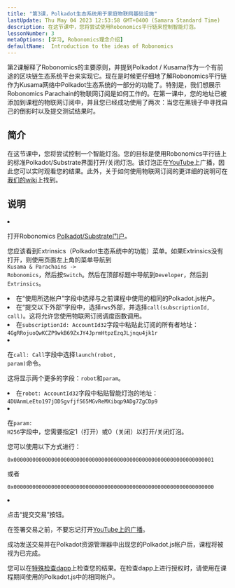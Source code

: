 ```yaml
---
title: "第3课，Polkadot生态系统用于家庭物联网基础设施"
lastUpdate: Thu May 04 2023 12:53:58 GMT+0400 (Samara Standard Time)
description: 在这节课中，您将尝试使用Robonomics平行链来控制智能灯泡。
lessonNumber: 3
metaOptions: [学习, Robonomics理念介绍]
defaultName:  Introduction to the ideas of Robonomics
---
```


第2课解释了Robonomics的主要原则，并提到Polkadot / Kusama作为一个有前途的区块链生态系统平台来实现它。现在是时候更仔细地了解Robonomics平行链作为Kusama网络中Polkadot生态系统的一部分的功能了。特别是，我们想展示Robonomics Parachain的物联网订阅是如何工作的。在第一课中，您的地址已被添加到课程的物联网订阅中，并且您已经成功使用了两次：当您在黑镜子中寻找自己的倒影时以及提交测试结果时。

## 简介

在这节课中，您将尝试控制一个智能灯泡。您的目标是使用Robonomics平行链上的标准Polkadot/Substrate界面打开/关闭灯泡。该灯泡正在[YouTube](https://www.youtube.com/channel/UCkemsNJWaCmvF1Oi50C-hAg/live)上广播，因此您可以实时观看您的结果。此外，关于如何使用物联网订阅的更详细的说明可在[我们的wiki](https://wiki.robonomics.netw或k/docs/subscription-launch/)上找到。


## 说明

<List type="numbers">

<li>

打开Robonomics [Polkadot/Substrate门户](https://polkadot.js.或g/apps/?rpc=wss%3A%2F%2Fkusama.rpc.robonomics.netw或k%2F#/extrinsics)。

您应该看到Extrinsics（Polkadot生态系统中的功能）菜单。如果Extrinsics没有打开，则使用页面左上角的菜单导航到<code> Kusama & Parachains -> Robonomics</code>，然后按<code>Switch</code>。然后在顶部标题中导航到<code>Developer</code>，然后到<code>Extrinsics</code>。

</li>

<li>
在“使用所选帐户”字段中选择与之前课程中使用的相同的Polkadot.js帐户。
</li>

<li>
在“提交以下外部”字段中，选择<code>rws</code>外部，并选择<code>call(subscriptionId, call)</code>。这将允许您使用物联网订阅调度函数调用。
</li>

<li>
在<code>subscriptionId: AccountId32</code>字段中粘贴此订阅的所有者地址：<code>4GgRRojuoQwKCZP9wkB69ZxJY4JprmHtpzEzqJLjnqu4jk1r</code>
</li>

<li>

在<code>call: Call</code>字段中选择<code>launch(robot, param)</code>命令。

这将显示两个更多的字段：<code>robot</code>和<code>param</code>。

</li>

<li>
在<code>robot: AccountId32</code>字段中粘贴智能灯泡的地址：<code>4DUAnmLeEto197jDDSgvfjfS65MGvReMXibqp9ADg7ZgCDp9</code>
</li>

<li>

在<code>param: H256</code>字段中，您需要指定1（打开）或0（关闭）以打开/关闭灯泡。

您可以使用以下方式进行：

<code>0x0000000000000000000000000000000000000000000000000000000000000001</code>

或者

<code>0x0000000000000000000000000000000000000000000000000000000000000000</code>

</li>

<li>

点击“提交交易”按钮。

在签署交易之前，不要忘记打开[YouTube上的广播](https://www.youtube.com/channel/UCkemsNJWaCmvF1Oi50C-hAg/live)。

</li>


</List>

<Result>

成功发送交易并在Polkadot资源管理器中出现您的Polkadot.js帐户后，课程将被视为已完成。

您可以在[特殊检查dapp](https://lk.robonomics.academy/)上检查您的结果。在检查dapp上进行授权时，请使用在课程期间使用的Polkadot.js中的相同帐户。

</Result>